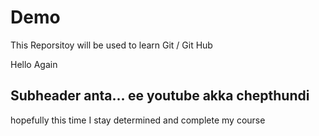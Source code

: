 # Demo

This Reporsitoy will be used to learn Git / Git Hub

Hello Again


## Subheader anta... ee youtube akka chepthundi


hopefully this time I stay determined and complete my course

